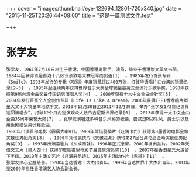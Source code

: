 +++
cover = "images/thumbnail/eye-122694_12801-720x340.jpg"
date = "2015-11-25T20:26:44+08:00"
title = "这是一篇测试文件.test"

+++

张学友
======

    张学友，1961年7月10日出生于香港，中国香港男歌手、演员，毕业于香港崇文英文书院。
    1984年因获得首届香港十八区业余歌唱大赛冠军而出道[1]  。1985年发行首张专辑《Smile》。1993年发行的专辑《吻别》年度销量超过400万张，打破华语唱片在台湾的销量纪录[2-3]  。1995年起连续两年获得世界音乐大奖全球销量最高亚洲流行乐歌手奖。1998年获得第9届台湾金曲奖最佳国语男演唱人奖[4]  。2000年获得十大中文金曲金针奖[5]  。2004年发行首张个人全创作专辑《Life Is Like A Dream》。2006年获得IFPI香港唱片销量大奖十大销量本地歌手奖。2010年12月30日至2011年12月29日，举办“张学友1/2世纪世界巡回演唱会”，打破12个月内巡演观众人数的吉尼斯世界纪录[6]  。2013年获得十大中文金曲金曲35周年荣誉大奖[7]  。张学友演唱过多种音乐风格的歌曲，尝试过R&B乐风、爵士乐以及用歌剧唱法来诠释歌曲。
    1986年出演首部电影《霹雳大喇叭》。1989年凭借剧情片《旺角卡门》获得第8届香港电影金像奖最佳男配角奖[8]  。1990年凭借武侠片《笑傲江湖》获得第27届台湾电影金马奖最佳男配角奖[9]  。1993年出演喜剧片《东成西就》。1996年正式息影。2001年复出拍片。2002年凭借文艺片《男人四十》获得印度新德里电影节最佳男演员奖[10]  。2007年在香港星光大道留下手印。2010年主演文艺片《月满轩尼诗》。2015年主演动作片《赤道》[11]  。
    张学友热心公益慈善。1998年当选香港十大杰出青年。1999年当选世界十大杰出青年。2003年至2009年担任香港演艺人协会副会长。

